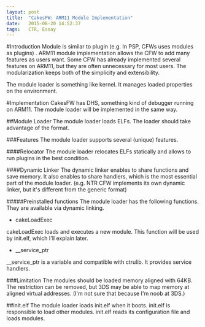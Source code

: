 ```yaml
---
layout: post
title:  "CakesFW: ARM11 Module Implementation"
date:   2015-08-20 14:52:37
tags:   CTR, Essay
---
```

#Introduction
Module is similar to plugin (e.g. In PSP, CFWs uses modules as plugins) .
ARM11 module implementation allows the CFW to add many features as users want.
Some CFW has already implemented several features on ARM11, but they are often
unnecessary for most users. The modularization keeps both of the simplicity
and extensibility.

The module loader is something like kernel. It manages loaded properties on
the environment.

#Implementation
CakesFW has DHS, something kind of debugger running on ARM11. The module loader
will be implemented in the same way.

##Module Loader
The module loader loads ELFs. The loader should take advantage of the format.

###Features
The module loader supports several (unique) features.

####Relocator
The module loader relocates ELFs statically and allows to run plugins
in the best condition.

####Dynamic Linker
The dynamic linker enables to share functions and save memory. It also enables
to share handlers, which is the most essential part of the module loader.
(e.g. NTR CFW implements its own dynamic linker, but it's different from the
generic format)

#####Preinstalled functions
The module loader has the following functions. They are available via dynamic
linking.

* cakeLoadExec

cakeLoadExec loads and executes a new module. This function will be used by
init.elf, which I'll explain later.

* \_\_service\_ptr

\_\_service\_ptr is a variable and compatible with ctrulib. It provides service
handlers.

###Limitation
The modules should be loaded memory aligned with 64KB. The restriction can be
removed, but 3DS may be able to map memory at aligned virtual addresses.
(I'm not sure that because I'm noob at 3DS.)

##init.elf
The module loader loads init.elf when it boots. init.elf is responsible
to load other modules. init.elf reads its configuration file and loads modules.
